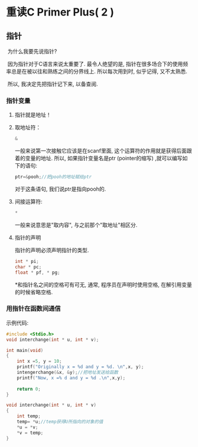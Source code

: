 # 重读C Primer Plus( 2 )

## 指针

​	为什么我要先说指针?

​	因为指针对于C语言来说太重要了. 最令人绝望的是, 指针在很多场合下的使用频率总是在被以往和熟练之间的分界线上. 所以每次用到时, 似乎记得, 又不太熟悉. 

​	所以, 我决定先把指针记下来, 以备查阅. 

### 指针变量

1. 指针就是地址！

2. 取地址符：

   ```c
   &
   ```

   一般来说第一次接触它应该是在scanf里面, 这个运算符的作用就是获得后面跟着的变量的地址. 所以, 如果指针变量名是ptr (pointer的缩写) ,就可以编写如下的语句:

   ```c
   ptr=&pooh;//把pooh的地址赋给ptr
   ```

   对于这条语句, 我们说ptr是指向pooh的. 

3. 间接运算符:

   ```c
   *
   ```

   一般来说意思是"取内容", 与之前那个"取地址"相区分. 

4. 指针的声明

   指针的声明必须声明指针的类型. 

   ```c
   int * pi;
   char * pc;
   float * pf, * pg;
   ```

   *和指针名之间的空格可有可无, 通常, 程序员在声明时使用空格, 在解引用变量的时候省略空格. 

   

### 用指针在函数间通信

示例代码:

```c
#include <Stdio.h>
void interchange(int * u, int * v);

int main(void)
{
    int x =5, y = 10;
    printf("Originally x = %d and y = %d. \n",x, y);
    intengerchange(&x, &y);//把地址发送给函数
    printf("Now, x =% d and y = %d .\n",x,y);
    
    return 0;
}

void interchange(int * u, int * v)
{
    int temp;
    temp= *u;//temp获得U所指向的对象的值
    *u = *v;
    *v = temp;
}
```

